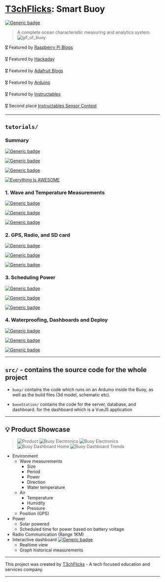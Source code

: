 # [T3chFlicks](https://t3chflicks.org): Smart Buoy

[![Generic badge](https://img.shields.io/badge/Live-Demo-red.svg)](https://smart-buoy.t3chflicks.org)

> A complete ocean characteristic measuring and analytics system.
![gif_of_buoy](./smart_buoy_thumbnail_square.gif)

🎖️ Featured by [Raspberry Pi Blogs](https://www.raspberrypi.org/blog/good-buoy-the-raspberry-pi-smart-buoy/)

🎖️ Featured by [Hackaday](https://hackaday.com/2019/09/11/smart-buoy-rides-the-citizen-science-wave/)

🎖️ Featured by [Adafruit Blogs](https://blog.adafruit.com/2019/07/19/this-smart-buoy-measures-wave-height-period-power-and-more-piday-raspberrypi-raspberry_pi/)

🎖️ Featured by [Arduino](https://www.facebook.com/official.arduino/posts/3480468415312786)

🎖️ Featured by [Instructables](https://www.instructables.com/Smart-Buoy/)

🎖️ Second place [Instructables Sensor Contest](https://www.instructables.com/contest/sensors2019/)

---

## `tutorials/`
### Summary
[![Generic badge](https://img.shields.io/badge/Blog_Post-Github-orange.svg)](./summary_blog_post.md)

[![Generic badge](https://img.shields.io/badge/Blog_Post-Medium-blue.svg)](https://t3chflicks.medium.com/smart-buoy-summary-602f9db544bb)

[![Generic badge](https://img.shields.io/badge/Youtube-Video-red.svg)](https://www.youtube.com/watch?v=S-XMT6GDWk8&list=PLoTBNxUNjtjebnBR1B3RfByp8vZtZ6yL7&index=1)

 [![Everything Is AWESOME](./yt.png)](https://www.youtube.com/watch?v=aLX4btGs_x8 "Youtube Video")

### 1. Wave and Temperature Measurements
[![Generic badge](https://img.shields.io/badge/Blog_Post-Github-orange.svg)](./tutorials/1_wave_and_temperature_measurements/blog_post.md)

[![Generic badge](https://img.shields.io/badge/Blog_Post-Medium-blue.svg)](https://t3chflicks.medium.com/smart-buoy-making-wave-and-temperature-measurements-%EF%B8%8F-cdda14c52196)

[![Generic badge](https://img.shields.io/badge/Youtube-Video-red.svg)](https://www.youtube.com/watch?v=AUr0UcNb6B8&list=PLoTBNxUNjtjebnBR1B3RfByp8vZtZ6yL7&index=2)

### 2. GPS, Radio, and SD card
[![Generic badge](https://img.shields.io/badge/Blog_Post-Github-orange.svg)](./tutorials/2_gps_radio_sd/blog_post.md)

[![Generic badge](https://img.shields.io/badge/Blog_Post-Medium-blue.svg)](https://t3chflicks.medium.com/smart-buoy-gps-radio-nrf24-and-a-sd-card-module-6029af3a69d)

[![Generic badge](https://img.shields.io/badge/Youtube-Video-red.svg)](https://www.youtube.com/watch?v=xz1ix76U28E&list=PLoTBNxUNjtjebnBR1B3RfByp8vZtZ6yL7&index=3&t=160s)


### 3. Scheduling Power
[![Generic badge](https://img.shields.io/badge/Blog_Post-Github-orange.svg)](./tutorials/3_scheduling_power/blog_post.md)

[![Generic badge](https://img.shields.io/badge/Blog_Post-Medium-blue.svg)](https://t3chflicks.medium.com/smart-buoy-scheduling-power-to-the-system-81a2675fdac0)

[![Generic badge](https://img.shields.io/badge/Youtube-Video-red.svg)](https://www.youtube.com/watch?v=5guIB8_YIGQ&list=PLoTBNxUNjtjebnBR1B3RfByp8vZtZ6yL7&index=4)


### 4. Waterproofing, Dashboards and Deploy
[![Generic badge](https://img.shields.io/badge/Blog_Post-Github-orange.svg)](./tutorials/4_build_deploy/blog_post.md)

[![Generic badge](https://img.shields.io/badge/Blog_Post-Medium-blue.svg)](https://t3chflicks.medium.com/smart-buoy-waterproofing-dashboards-and-deploy-15c730bf9a3a)

[![Generic badge](https://img.shields.io/badge/Youtube-Video-red.svg)](https://www.youtube.com/watch?v=yUjocnaKXys&list=PLoTBNxUNjtjebnBR1B3RfByp8vZtZ6yL7&index=5)

---

## `src/` - contains the source code for the whole project
* `buoy/` contains the code which runs on an Arduino inside the Buoy, as well as the build files (3d model, schematic etc).

* `baseStation/` contains the code for the server, database, and dashboard.
for the dashboard which is a VueJS application

---

## 💡 Product Showcase
> ![Product](./teaser_2.png)
> ![Buoy Electronics](src/buoy/electronics/full_build_labelled.png)
> ![Buoy Electronics](src/buoy/electronics/raspberrypi_receiver_labelled.png)
> ![Buoy Dashboard Home](dashboard.png)
> ![Buoy Dashboard Trends](trends.png)
* Environment
  * Wave measurements
    * Size
    * Period
    * Power
    * Direction
    * Water temperature
  * Air
    * Temperature
    * Humidity
    * Pressure
  * Position (GPS)
* Power
  * Solar powered
  * Scheduled time for power based on battery voltage
* Radio Communication (Range 1KM)
* Interactive dashboard [![Generic badge](https://img.shields.io/badge/Live-Demo-red.svg)](https://smart-buoy.t3chflicks.org)
  * Realtime view
  * Graph historical measurements


---

This project was created by [T3chFlicks](https://t3chflicks.org) - A tech focused education and services company.

---